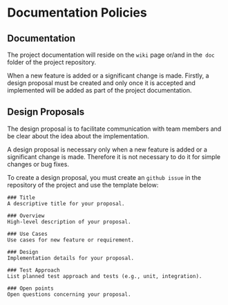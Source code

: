 # Documentation Policies

## Documentation

The project documentation will reside on the `wiki` page or/and in the` doc` folder of the project repository.

When a new feature is added or a significant change is made. Firstly, a design proposal must be created and only once it is accepted and implemented will be added as part of the project documentation.

## Design Proposals

The design proposal is to facilitate communication with team members and be clear about the idea about the implementation. 

A design proposal is necessary only when a new feature is added or a significant change is made. Therefore it is not necessary to do it for simple changes or bug fixes.

To create a design proposal, you must create an `github issue` in the repository of the project and use the template below:

```
### Title
A descriptive title for your proposal.

### Overview
High-level description of your proposal.

### Use Cases
Use cases for new feature or requirement.

### Design
Implementation details for your proposal.

### Test Approach
List planned test approach and tests (e.g., unit, integration).

### Open points
Open questions concerning your proposal.
```
